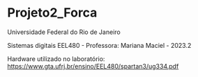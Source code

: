 # Projeto2_Forca

Universidade Federal do Rio de Janeiro

Sistemas digitais EEL480 - Professora: Mariana Maciel - 2023.2

Hardware utilizado no laboratório: https://www.gta.ufrj.br/ensino/EEL480/spartan3/ug334.pdf
